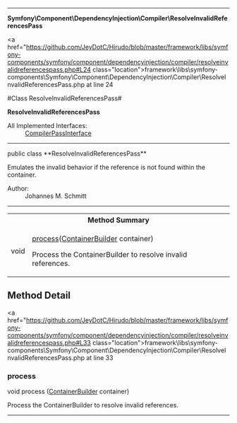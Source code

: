 
- - -

**Symfony\Component\DependencyInjection\Compiler\ResolveInvalidReferencesPass**


<a href="https://github.com/JeyDotC/Hirudo/blob/master/framework/libs/symfony-components/symfony/component/dependencyinjection/compiler/resolveinvalidreferencespass.php#L24 class="location">framework\libs\symfony-components\Symfony\Component\DependencyInjection\Compiler\ResolveInvalidReferencesPass.php at line 24</a>

#Class ResolveInvalidReferencesPass#

**ResolveInvalidReferencesPass**


<dl>
<dt>All Implemented Interfaces:</dt>
<dd><a href="https://github.com/JeyDotC/Hirudo-docs/blob/master/symfony/component/dependencyinjection/compiler/compilerpassinterface.html">CompilerPassInterface</a> </dd>
</dl>



- - -

<p class="signature">public  class **ResolveInvalidReferencesPass**</p>

<div class="comment" id="overview_description"><p>Emulates the invalid behavior if the reference is not found within the
container.</p></div>

<dl>
<dt>Author:</dt>
<dd>Johannes M. Schmitt <schmittjoh@gmail.com></dd>
</dl>


- - -

<table id="summary_method">
<tr><th colspan="2">Method Summary</th></tr>
<tr>
<td><span class='k'></span> <span class='nx'>void</span></td>
<td class="description"><p class="name"><a href="#process">process</a>(<a href="https://github.com/JeyDotC/Hirudo/blob/master/symfony/component/dependencyinjection/containerbuilder.html">ContainerBuilder</a> container)</p><p class="description">Process the ContainerBuilder to resolve invalid references.</p></td>
</tr>
</table>

<h2 id="detail_method">Method Detail</h2>

<a href="https://github.com/JeyDotC/Hirudo/blob/master/framework/libs/symfony-components/symfony/component/dependencyinjection/compiler/resolveinvalidreferencespass.php#L33 class="location">framework\libs\symfony-components\Symfony\Component\DependencyInjection\Compiler\ResolveInvalidReferencesPass.php at line 33</a>

<h3 id="process()">process</h3>
<span class='k'></span> <span class='nx'>void</span> <span class='nf'>process</span> (<a href="https://github.com/JeyDotC/Hirudo/blob/master/symfony/component/dependencyinjection/containerbuilder.html">ContainerBuilder</a> container)

<div class="details">
<p>Process the ContainerBuilder to resolve invalid references.</p></div>

- - -

